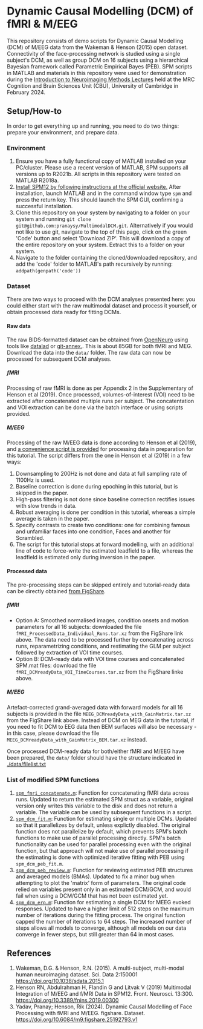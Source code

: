 # Dynamic Causal Modelling (DCM) of fMRI & M/EEG
This repository consists of demo scripts for Dynamic Causal Modelling (DCM) of M/EEG data from the Wakeman & Henson (2015) open dataset. Connectivity of the face-processing network is studied using a single subject's DCM, as well as group DCM on 16 subjects using a hierarchical Bayesian framework called Parametric Empirical Bayes (PEB). SPM scripts in MATLAB and materials in this repository were used for demonstration during the [Introduction to Neuroimaging Methods Lectures](https://imaging.mrc-cbu.cam.ac.uk/methods/IntroductionNeuroimagingLectures) held at the MRC Cognition and Brain Sciences Unit (CBU), University of Cambridge in February 2024.

## Setup/How-to
In order to get everything up and running, you need to do two things: prepare your environment, and prepare data.

### Environment
1. Ensure you have a fully functional copy of MATLAB installed on your PC/cluster. Please use a recent version of MATLAB, SPM supports all versions up to R2021b. All scripts in this repository were tested on MATLAB R2018a.
2. [Install SPM12 by following instructions at the official website.](https://www.fil.ion.ucl.ac.uk/spm/software/spm12/) After installation, launch MATLAB and in the command window type `spm` and press the return key. This should launch the SPM GUI, confirming a successful installation.
3. Clone this repository on your system by navigating to a folder on your system and running `git clone git@github.com:pranaysy/MultimodalDCM.git`. Alternatively if you would not like to use git, navigate to the top of this page, click on the green 'Code' button and select 'Download ZIP'. This will download a copy of the entire repository on your system. Extract this to a folder on your system.
4. Navigate to the folder containing the cloned/downloaded repository, and add the 'code' folder to MATLAB's path recursively by running: `addpath(genpath('code'))`

### Dataset
There are two ways to proceed with the DCM analyses presented here: you could either start with the raw multimodal dataset and process it yourself, or obtain processed data ready for fitting DCMs.

#### Raw data
The raw BIDS-formatted dataset can be obtained from [OpenNeuro](https://openneuro.org/datasets/ds000117) using tools like [datalad](https://www.datalad.org/) or [git-annex.](https://git-annex.branchable.com/). This is about 85GB for both fMRI and MEG. Download the data into the `data/` folder. The raw data can now be processed for subsequent DCM analyses.

##### fMRI
Processing of raw fMRI is done as per Appendix 2 in the Supplementary of Henson et al (2019). Once processed, volumes-of-interest (VOI) need to be extracted after concatenated multiple runs per subject. The concatentation and VOI extraction can be done via the batch interface or using scripts provided.

##### M/EEG
Processing of the raw M/EEG data is done according to Henson et al (2019), and [a convenience script is provided](https://github.com/pranaysy/MultimodalDCM/blob/main/code/meg/spm_master_script_data_preprocessing.m) for processing data in preparation for this tutorial. The script differs from the one in Henson et al (2019) in a few ways:
  1. Downsampling to 200Hz is not done and data at full sampling rate of 1100Hz is used.
  2. Baseline correction is done during epoching in this tutorial, but is skipped in the paper.
  3. High-pass filtering is not done since baseline correction rectifies issues with slow trends in data.
  4. Robust averaging is done per condition in this tutorial, whereas a simple average is taken in the paper.
  5. Specify contrasts to create two conditions: one for combining famous and unfamiliar faces into one condition, Faces and another for Scrambled.
  6. The script for this tutorial stops at forward modelling, with an additional line of code to force-write the estimated leadfield to a file, whereas the leadfield is estimated only during inversion in the paper.

#### Processed data
The pre-processing steps can be skipped entirely and tutorial-ready data can be directly obtained [from FigShare](https://figshare.com/articles/dataset/Dynamic_Causal_Modelling_of_Face_Processing_with_fMRI_and_M_EEG/25192793).
##### fMRI
  - Option A: Smoothed normalised images, condition onsets and motion parameters for all 16 subjects: downloaded the file `fMRI_ProcessedData_Individual_Runs.tar.xz` from the FigShare link above. The data need to be processed further by concatenating across runs, reparametrizing conditions, and restimating the GLM per subject followed by extraction of VOI time courses.
  - Option B: DCM-ready data with VOI time courses and concatenated SPM.mat files: download the file `fMRI_DCMreadyData_VOI_TimeCourses.tar.xz` from the FigShare linke above.
##### M/EEG
Artefact-corrected grand-averaged data with forward models for all 16 subjects is provided in the file `MEEG_DCMreadyData_with_GainMatrix.tar.xz` from the FigShare link above. Instead of DCM on MEG data in the tutorial, if you need to fit DCM to EEG data then BEM surfaces will also be necessary - in this case, please download the file `MEEG_DCMreadyData_with_GainMatrix_BEM.tar.xz` instead.

Once processed DCM-ready data for both/either fMRI and M/EEG have been prepared, the `data/` folder should have the structure indicated in [./data/filelist.txt](https://github.com/pranaysy/MultimodalDCM/blob/main/data/filelist.txt)

### List of modified SPM functions
  1. [`spm_fmri_concatenate.m`](https://github.com/pranaysy/MultimodalDCM/blob/main/code/modified_spm_functions/spm_fmri_concatenate.m): Function for concatenating fMRI data across runs. Updated to return the estimated SPM struct as a variable, original version only writes this variable to the disk and does not return a variable. The variable can be used by subsequent functions in a script.
  2. [`spm_dcm_fit.m`](https://github.com/pranaysy/MultimodalDCM/blob/main/code/modified_spm_functions/spm_dcm_fit.m): Function for estimating single or multiple DCMs. Updated so that it parallelizes by default, unless explictly disabled. The original function does not parallelize by default, which prevents SPM's batch functions to make use of parallel processing directly. SPM's batch functionality can be used for parallel processing even with the original function, but that approach will not make use of parallel processing if the estimating is done with optimized iterative fitting with PEB using `spm_dcm_peb_fit.m`.
  3. [`spm_dcm_peb_review.m`](https://github.com/pranaysy/MultimodalDCM/blob/main/code/modified_spm_functions/spm_dcm_peb_review.m): Function for reviewing estimated PEB structures and averaged models (BMAs). Updated to fix a minor bug when attempting to plot the 'matrix' form of parameters. The original code relied on variables present only in an estimated DCM/GCM, and would fail when using a DCM/GCM that has not been estimated yet. 
  4. [`spm_dcm_erp.m`](https://github.com/pranaysy/MultimodalDCM/blob/main/code/modified_spm_functions/spm_dcm_erp.m): Function for estimating a single DCM for MEEG evoked responses. Updated to have a higher limit of 512 steps on the maximum number of iterations during the fitting process. The original function capped the number of iterations to 64 steps. The increased number of steps allows all models to converge, although all models on our data converge in fewer steps, but still greater than 64 in most cases.

## References
1. Wakeman, D.G. & Henson, R.N. (2015). A multi-subject, multi-modal human neuroimaging dataset. Sci. Data 2:150001 https://doi.org/10.1038/sdata.2015.1
2. Henson RN, Abdulrahman H, Flandin G and Litvak V (2019) Multimodal Integration of M/EEG and f/MRI Data in SPM12. Front. Neurosci. 13:300. https://doi.org/10.3389/fnins.2019.00300
3. Yadav, Pranay; Henson, Rik (2024). Dynamic Causal Modelling of Face Processing with fMRI and M/EEG. figshare. Dataset. https://doi.org/10.6084/m9.figshare.25192793.v1
